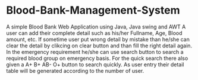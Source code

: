 # Blood-Bank-Management-System
A simple Blood Bank Web Application using Java, Java swing and AWT
A user can add their complete detail such as his/her Fullname, Age, Blood amount, etc. 
If sometime user put wrong detail by mistake than he/she can clear the detail by clikcing on clear button and than fill the right detail again.
In the emergency requirement he/she can use search button to search a required blood group on emergency basis.
For the quick search there also given a A+ B+ AB- O+ button to search quickly.
As user entry their detail table will be generated according to the number of user.
